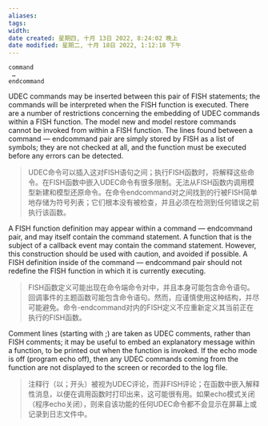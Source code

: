 ```yaml
---
aliases: 
tags: 
width:
date created: 星期四, 十月 13日 2022, 8:24:02 晚上
date modified: 星期二, 十月 18日 2022, 1:12:18 下午
---
```

```fish
command
 …
endcommand
```

UDEC commands may be inserted between this pair of FISH statements; the commands will be interpreted when the FISH function is executed. There are a number of restrictions concerning the embedding of UDEC commands within a FISH function. The model new and model restore commands cannot be invoked from within a FISH function. The lines found between a command — endcommand pair are simply stored by FISH as a list of symbols; they are not checked at all, and the function must be executed before any errors can be detected.
>UDEC命令可以插入这对FISH语句之间；执行FISH函数时，将解释这些命令。在FISH函数中嵌入UDEC命令有很多限制。无法从FISH函数内调用模型新建和模型还原命令。在命令endcommand对之间找到的行被FISH简单地存储为符号列表；它们根本没有被检查，并且必须在检测到任何错误之前执行该函数。

A FISH function definition may appear within a command — endcommand pair, and may itself contain the command statement. A function that is the subject of a callback event may contain the command statement. However, this construction should be used with caution, and avoided if possible. A FISH definition inside of the command — endcommand pair should not redefine the FISH function in which it is currently executing.
>FISH函数定义可能出现在命令端命令对中，并且本身可能包含命令语句。回调事件的主题函数可能包含命令语句。然而，应谨慎使用这种结构，并尽可能避免。命令-endcommand对内的FISH定义不应重新定义其当前正在执行的FISH函数。

Comment lines (starting with ;) are taken as UDEC comments, rather than FISH comments; it may be useful to embed an explanatory message within a function, to be printed out when the function is invoked. If the echo mode is off (program echo off), then any UDEC commands coming from the function are not displayed to the screen or recorded to the log file.
>注释行（以；开头）被视为UDEC评论，而非FISH评论；在函数中嵌入解释性消息，以便在调用函数时打印出来，这可能很有用。如果echo模式关闭（程序echo关闭），则来自该功能的任何UDEC命令都不会显示在屏幕上或记录到日志文件中。
